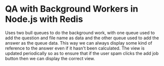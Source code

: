 # QA with Background Workers in Node.js with Redis

Uses two bull queues to do the background work,
with one queue used to add the question and file name
as data and the other queue used to add the answer
as the queue data. This way we can always display some
kind of reference to the answer even if it hasn't been
calculated. The view is updated periodically so as to
ensure that if the user spam clicks the add job button
then we can display the correct view.
